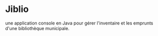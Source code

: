 # Jiblio
une application console en Java pour gérer l'inventaire et les emprunts d'une bibliothèque municipale.

